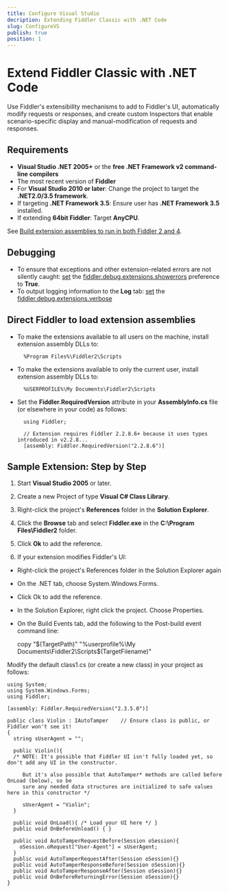 ```yaml
---
title: Configure Visual Studio
decription: Extending Fiddler Classic with .NET Code
slug: ConfigureVS
publish: true
position: 1
---
```


Extend Fiddler Classic with .NET Code
=============================

Use Fiddler's extensibility mechanisms to add to Fiddler's UI, automatically modify requests or responses, and create custom Inspectors that enable scenario-specific display and manual-modification of requests and responses.

Requirements
------------

+ **Visual Studio .NET 2005+** or the **free .NET Framework v2 command-line compilers**
+ The most recent version of **Fiddler**
+ For **Visual Studio 2010 or later**: Change the project to target the **.NET2.0/3.5 framework**.
+ If targeting **.NET Framework 3.5**: Ensure user has **.NET Framework 3.5** installed.
+ If extending **64bit Fiddler**: Target **AnyCPU**.

See [Build extension assemblies to run in both Fiddler 2 and 4][1].

Debugging
---------

+ To ensure that exceptions and other extension-related errors are not silently caught: [set][1] the [fiddler.debug.extensions.showerrors][2] preference to **True**. 
+ To output logging information to the **Log** tab: [set][1] the [fiddler.debug.extensions.verbose][2]

[1]: http://fiddler.wikidot.com/prefsaction
[2]: http://fiddler.wikidot.com/prefslist

Direct Fiddler to load extension assemblies
-------------------------------------------

+ To make the extensions available to all users on the machine, install extension assembly DLLs to:

		%Program Files%\Fiddler2\Scripts

+ To make the extensions available to only the current user, install extension assembly DLLs to:

		%USERPROFILE%\My Documents\Fiddler2\Scripts

+ Set the **Fiddler.RequiredVersion** attribute in your **AssemblyInfo.cs** file (or elsewhere in your code) as follows:

		using Fiddler;

		// Extension requires Fiddler 2.2.8.6+ because it uses types introduced in v2.2.8...
		[assembly: Fiddler.RequiredVersion("2.2.8.6")]



Sample Extension: Step by Step
------------------------------

1. Start **Visual Studio 2005** or later.

2. Create a new Project of type **Visual C# Class Library**.

3. Right-click the project's **References** folder in the **Solution Explorer**.

4. Click the **Browse** tab and select **Fiddler.exe** in the **C:\Program Files\Fiddler2** folder. 

5. Click **Ok** to add the reference.

6. If your extension modifies Fiddler's UI:

 + Right-click the project's References folder in the Solution Explorer again
 + On the .NET tab, choose System.Windows.Forms.
 + Click Ok to add the reference.
 + In the Solution Explorer, right click the project.  Choose Properties.
 + On the Build Events tab, add the following to the Post-build event command line:

    copy "$(TargetPath)" "%userprofile%\My Documents\Fiddler2\Scripts\$(TargetFilename)"

Modify the default class1.cs (or create a new class) in your project as follows:

	using System;
	using System.Windows.Forms;
	using Fiddler;
	
	[assembly: Fiddler.RequiredVersion("2.3.5.0")]
	
	public class Violin : IAutoTamper    // Ensure class is public, or Fiddler won't see it!
	{
	  string sUserAgent = "";
	
	  public Violin(){
	  /* NOTE: It's possible that Fiddler UI isn't fully loaded yet, so don't add any UI in the constructor.
	
	     But it's also possible that AutoTamper* methods are called before OnLoad (below), so be
	     sure any needed data structures are initialized to safe values here in this constructor */
	    
	     sUserAgent = "Violin";
	  }
	
	  public void OnLoad(){ /* Load your UI here */ }
	  public void OnBeforeUnload() { }
	
	  public void AutoTamperRequestBefore(Session oSession){
	    oSession.oRequest["User-Agent"] = sUserAgent;
	  }
	  public void AutoTamperRequestAfter(Session oSession){}
	  public void AutoTamperResponseBefore(Session oSession){}
	  public void AutoTamperResponseAfter(Session oSession){}
	  public void OnBeforeReturningError(Session oSession){}
	}

[1]: ./ExtensionsForv2Andv4
